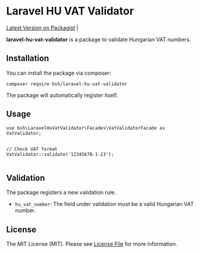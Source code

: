 <h1>Laravel HU VAT Validator</h1>
<p>
    <a href="https://packagist.org/packages/bsh/laravel-hu-vat-validator">Latest Version on Packagist</a> |
</p>
<p>
    <strong>laravel-hu-vat-validator</strong> is a package to validate Hungarian VAT numbers.
</p>
<h2>Installation</h2>
<p>You can install the package via composer:</p>
<pre><code>composer require bsh/laravel-hu-vat-validator</code></pre>
<p>The package will automatically register itself.</p>
<h2>Usage</h2>
<pre><code>use bsh\LaravelHuVatValidator\Facades\VatValidatorFacade as VatValidator;

// Check VAT format
VatValidator::validate('12345678-1-23');</code></pre>
<h2>Validation</h2>
<p>The package registers a new validation rule.</p>
<ul>
<li><code>hu_vat_number</code>: The field under validation must be a valid Hungarian VAT number.</li>
</ul>

<h2>License</h2>
<p>The MIT License (MIT). Please see <a href="LICENSE.md">License File</a> for more information.</p>
